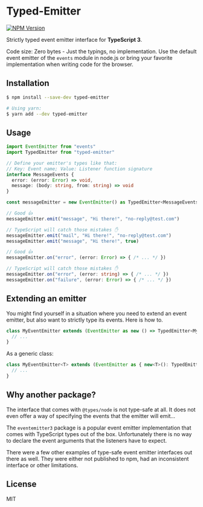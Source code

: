 # Typed-Emitter

[![NPM Version](https://img.shields.io/npm/v/typed-emitter.svg)](https://www.npmjs.com/package/typed-emitter)

Strictly typed event emitter interface for **TypeScript 3**.

Code size: Zero bytes - Just the typings, no implementation. Use the default event emitter of the `events` module in node.js or bring your favorite implementation when writing code for the browser.


## Installation

```sh
$ npm install --save-dev typed-emitter

# Using yarn:
$ yarn add --dev typed-emitter
```


## Usage

```ts
import EventEmitter from "events"
import TypedEmitter from "typed-emitter"

// Define your emitter's types like that:
// Key: Event name; Value: Listener function signature
interface MessageEvents {
  error: (error: Error) => void,
  message: (body: string, from: string) => void
}

const messageEmitter = new EventEmitter() as TypedEmitter<MessageEvents>

// Good 👍
messageEmitter.emit("message", "Hi there!", "no-reply@test.com")

// TypeScript will catch those mistakes ✋
messageEmitter.emit("mail", "Hi there!", "no-reply@test.com")
messageEmitter.emit("message", "Hi there!", true)

// Good 👍
messageEmitter.on("error", (error: Error) => { /* ... */ })

// TypeScript will catch those mistakes ✋
messageEmitter.on("error", (error: string) => { /* ... */ })
messageEmitter.on("failure", (error: Error) => { /* ... */ })
```

## Extending an emitter

You might find yourself in a situation where you need to extend an event emitter, but also want to strictly type its events. Here is how to.

```ts
class MyEventEmitter extends (EventEmitter as new () => TypedEmitter<MyEvents>) {
  // ...
}
```

As a generic class:

```ts
class MyEventEmitter<T> extends (EventEmitter as { new<T>(): TypedEmitter<T> })<T> {
  // ...
}
```

## Why another package?

The interface that comes with `@types/node` is not type-safe at all. It does not even offer a way of specifying the events that the emitter will emit...

The `eventemitter3` package is a popular event emitter implementation that comes with TypeScript types out of the box. Unfortunately there is no way to declare the event arguments that the listeners have to expect.

There were a few other examples of type-safe event emitter interfaces out there as well. They were either not published to npm, had an inconsistent interface or other limitations.

## License

MIT
